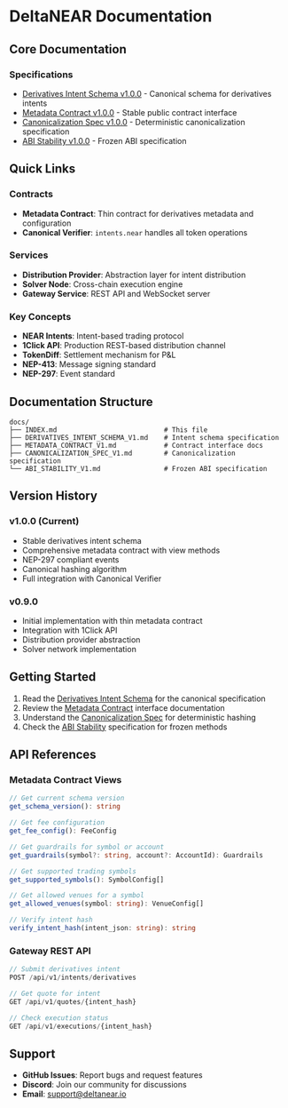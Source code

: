 # DeltaNEAR Documentation

## Core Documentation

### Specifications
- [Derivatives Intent Schema v1.0.0](./DERIVATIVES_INTENT_SCHEMA_V1.md) - Canonical schema for derivatives intents
- [Metadata Contract v1.0.0](./METADATA_CONTRACT_V1.md) - Stable public contract interface
- [Canonicalization Spec v1.0.0](./CANONICALIZATION_SPEC_V1.md) - Deterministic canonicalization specification
- [ABI Stability v1.0.0](./ABI_STABILITY_V1.md) - Frozen ABI specification

## Quick Links

### Contracts
- **Metadata Contract**: Thin contract for derivatives metadata and configuration
- **Canonical Verifier**: `intents.near` handles all token operations

### Services
- **Distribution Provider**: Abstraction layer for intent distribution
- **Solver Node**: Cross-chain execution engine
- **Gateway Service**: REST API and WebSocket server

### Key Concepts
- **NEAR Intents**: Intent-based trading protocol
- **1Click API**: Production REST-based distribution channel
- **TokenDiff**: Settlement mechanism for P&L
- **NEP-413**: Message signing standard
- **NEP-297**: Event standard

## Documentation Structure

```
docs/
├── INDEX.md                           # This file
├── DERIVATIVES_INTENT_SCHEMA_V1.md    # Intent schema specification
├── METADATA_CONTRACT_V1.md            # Contract interface docs
├── CANONICALIZATION_SPEC_V1.md        # Canonicalization specification
└── ABI_STABILITY_V1.md                # Frozen ABI specification
```

## Version History

### v1.0.0 (Current)
- Stable derivatives intent schema
- Comprehensive metadata contract with view methods
- NEP-297 compliant events
- Canonical hashing algorithm
- Full integration with Canonical Verifier

### v0.9.0
- Initial implementation with thin metadata contract
- Integration with 1Click API
- Distribution provider abstraction
- Solver network implementation

## Getting Started

1. Read the [Derivatives Intent Schema](./DERIVATIVES_INTENT_SCHEMA_V1.md) for the canonical specification
2. Review the [Metadata Contract](./METADATA_CONTRACT_V1.md) interface documentation
3. Understand the [Canonicalization Spec](./CANONICALIZATION_SPEC_V1.md) for deterministic hashing
4. Check the [ABI Stability](./ABI_STABILITY_V1.md) specification for frozen methods

## API References

### Metadata Contract Views
```typescript
// Get current schema version
get_schema_version(): string

// Get fee configuration
get_fee_config(): FeeConfig

// Get guardrails for symbol or account
get_guardrails(symbol?: string, account?: AccountId): Guardrails

// Get supported trading symbols
get_supported_symbols(): SymbolConfig[]

// Get allowed venues for a symbol
get_allowed_venues(symbol: string): VenueConfig[]

// Verify intent hash
verify_intent_hash(intent_json: string): string
```

### Gateway REST API
```typescript
// Submit derivatives intent
POST /api/v1/intents/derivatives

// Get quote for intent
GET /api/v1/quotes/{intent_hash}

// Check execution status
GET /api/v1/executions/{intent_hash}
```

## Support

- **GitHub Issues**: Report bugs and request features
- **Discord**: Join our community for discussions
- **Email**: support@deltanear.io